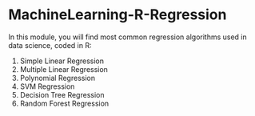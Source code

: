 # MachineLearning-R-Regression

In this module, you will find most common regression algorithms used in data science, coded in R:

1. Simple Linear Regression
2. Multiple Linear Regression
3. Polynomial Regression
4. SVM Regression
5. Decision Tree Regression
6. Random Forest Regression
